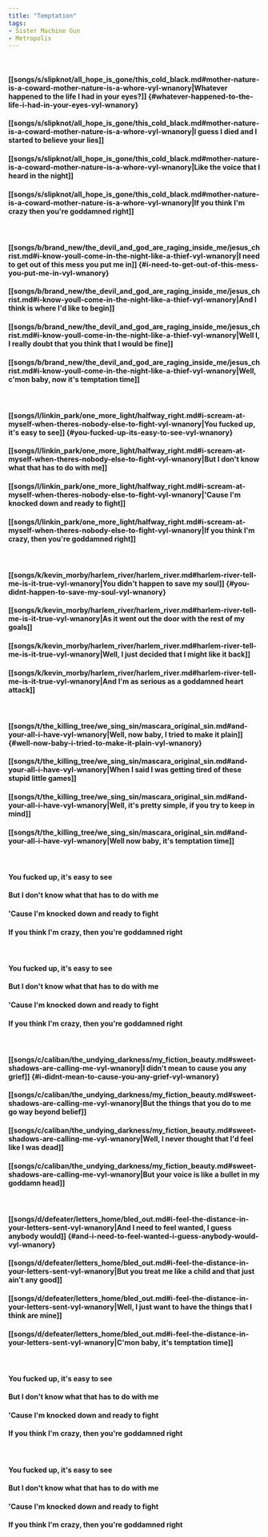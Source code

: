 ```yaml
---
title: "Temptation"
tags:
- Sister Machine Gun
- Metropolis
---
```

&nbsp;
#### [[songs/s/slipknot/all_hope_is_gone/this_cold_black.md#mother-nature-is-a-coward-mother-nature-is-a-whore-vyl-wnanory|Whatever happened to the life I had in your eyes?]] {#whatever-happened-to-the-life-i-had-in-your-eyes-vyl-wnanory}
#### [[songs/s/slipknot/all_hope_is_gone/this_cold_black.md#mother-nature-is-a-coward-mother-nature-is-a-whore-vyl-wnanory|I guess I died and I started to believe your lies]]
#### [[songs/s/slipknot/all_hope_is_gone/this_cold_black.md#mother-nature-is-a-coward-mother-nature-is-a-whore-vyl-wnanory|Like the voice that I heard in the night]]
#### [[songs/s/slipknot/all_hope_is_gone/this_cold_black.md#mother-nature-is-a-coward-mother-nature-is-a-whore-vyl-wnanory|If you think I'm crazy then you're goddamned right]]
&nbsp;
#### [[songs/b/brand_new/the_devil_and_god_are_raging_inside_me/jesus_christ.md#i-know-youll-come-in-the-night-like-a-thief-vyl-wnanory|I need to get out of this mess you put me in]] {#i-need-to-get-out-of-this-mess-you-put-me-in-vyl-wnanory}
#### [[songs/b/brand_new/the_devil_and_god_are_raging_inside_me/jesus_christ.md#i-know-youll-come-in-the-night-like-a-thief-vyl-wnanory|And I think is where I'd like to begin]]
#### [[songs/b/brand_new/the_devil_and_god_are_raging_inside_me/jesus_christ.md#i-know-youll-come-in-the-night-like-a-thief-vyl-wnanory|Well I, I really doubt that you think that I would be fine]]
#### [[songs/b/brand_new/the_devil_and_god_are_raging_inside_me/jesus_christ.md#i-know-youll-come-in-the-night-like-a-thief-vyl-wnanory|Well, c'mon baby, now it's temptation time]]
&nbsp;
#### [[songs/l/linkin_park/one_more_light/halfway_right.md#i-scream-at-myself-when-theres-nobody-else-to-fight-vyl-wnanory|You fucked up, it's easy to see]] {#you-fucked-up-its-easy-to-see-vyl-wnanory}
#### [[songs/l/linkin_park/one_more_light/halfway_right.md#i-scream-at-myself-when-theres-nobody-else-to-fight-vyl-wnanory|But I don't know what that has to do with me]]
#### [[songs/l/linkin_park/one_more_light/halfway_right.md#i-scream-at-myself-when-theres-nobody-else-to-fight-vyl-wnanory|'Cause I'm knocked down and ready to fight]]
#### [[songs/l/linkin_park/one_more_light/halfway_right.md#i-scream-at-myself-when-theres-nobody-else-to-fight-vyl-wnanory|If you think I'm crazy, then you're goddamned right]]
&nbsp;
#### [[songs/k/kevin_morby/harlem_river/harlem_river.md#harlem-river-tell-me-is-it-true-vyl-wnanory|You didn't happen to save my soul]] {#you-didnt-happen-to-save-my-soul-vyl-wnanory}
#### [[songs/k/kevin_morby/harlem_river/harlem_river.md#harlem-river-tell-me-is-it-true-vyl-wnanory|As it went out the door with the rest of my goals]]
#### [[songs/k/kevin_morby/harlem_river/harlem_river.md#harlem-river-tell-me-is-it-true-vyl-wnanory|Well, I just decided that I might like it back]]
#### [[songs/k/kevin_morby/harlem_river/harlem_river.md#harlem-river-tell-me-is-it-true-vyl-wnanory|And I'm as serious as a goddamned heart attack]]
&nbsp;
#### [[songs/t/the_killing_tree/we_sing_sin/mascara_original_sin.md#and-your-all-i-have-vyl-wnanory|Well, now baby, I tried to make it plain]] {#well-now-baby-i-tried-to-make-it-plain-vyl-wnanory}
#### [[songs/t/the_killing_tree/we_sing_sin/mascara_original_sin.md#and-your-all-i-have-vyl-wnanory|When I said I was getting tired of these stupid little games]]
#### [[songs/t/the_killing_tree/we_sing_sin/mascara_original_sin.md#and-your-all-i-have-vyl-wnanory|Well, it's pretty simple, if you try to keep in mind]]
#### [[songs/t/the_killing_tree/we_sing_sin/mascara_original_sin.md#and-your-all-i-have-vyl-wnanory|Well now baby, it's temptation time]]
&nbsp;
#### You fucked up, it's easy to see
#### But I don't know what that has to do with me
#### 'Cause I'm knocked down and ready to fight
#### If you think I'm crazy, then you're goddamned right
&nbsp;
#### You fucked up, it's easy to see
#### But I don't know what that has to do with me
#### 'Cause I'm knocked down and ready to fight
#### If you think I'm crazy, then you're goddamned right
&nbsp;
#### [[songs/c/caliban/the_undying_darkness/my_fiction_beauty.md#sweet-shadows-are-calling-me-vyl-wnanory|I didn't mean to cause you any grief]] {#i-didnt-mean-to-cause-you-any-grief-vyl-wnanory}
#### [[songs/c/caliban/the_undying_darkness/my_fiction_beauty.md#sweet-shadows-are-calling-me-vyl-wnanory|But the things that you do to me go way beyond belief]]
#### [[songs/c/caliban/the_undying_darkness/my_fiction_beauty.md#sweet-shadows-are-calling-me-vyl-wnanory|Well, I never thought that I'd feel like I was dead]]
#### [[songs/c/caliban/the_undying_darkness/my_fiction_beauty.md#sweet-shadows-are-calling-me-vyl-wnanory|But your voice is like a bullet in my goddamn head]]
&nbsp;
#### [[songs/d/defeater/letters_home/bled_out.md#i-feel-the-distance-in-your-letters-sent-vyl-wnanory|And I need to feel wanted, I guess anybody would]] {#and-i-need-to-feel-wanted-i-guess-anybody-would-vyl-wnanory}
#### [[songs/d/defeater/letters_home/bled_out.md#i-feel-the-distance-in-your-letters-sent-vyl-wnanory|But you treat me like a child and that just ain't any good]]
#### [[songs/d/defeater/letters_home/bled_out.md#i-feel-the-distance-in-your-letters-sent-vyl-wnanory|Well, I just want to have the things that I think are mine]]
#### [[songs/d/defeater/letters_home/bled_out.md#i-feel-the-distance-in-your-letters-sent-vyl-wnanory|C'mon baby, it's temptation time]]
&nbsp;
#### You fucked up, it's easy to see
#### But I don't know what that has to do with me
#### 'Cause I'm knocked down and ready to fight
#### If you think I'm crazy, then you're goddamned right
&nbsp;
#### You fucked up, it's easy to see
#### But I don't know what that has to do with me
#### 'Cause I'm knocked down and ready to fight
#### If you think I'm crazy, then you're goddamned right

